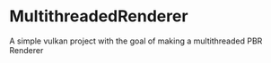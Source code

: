 # MultithreadedRenderer
A simple vulkan project with the goal of making a multithreaded PBR Renderer
